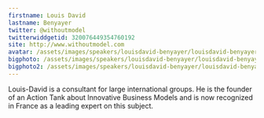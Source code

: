 ```yaml
---
firstname: Louis David 
lastname: Benyayer
twitter: @withoutmodel
twitterwiddgetid: 320076449354760192
site: http://www.withoutmodel.com
avatar: /assets/images/speakers/louisdavid-benyayer/louisdavid-benyayer1.png
bigphoto: /assets/images/speakers/louisdavid-benyayer/louisdavid-benyayer2.png
bigphoto2: /assets/images/speakers/louisdavid-benyayer/louisdavid-benyayer3.png
---
```


Louis-David is a consultant for large international groups. He is the founder of an Action Tank about Innovative Business Models and is now recognized in France as a leading expert on this subject.


